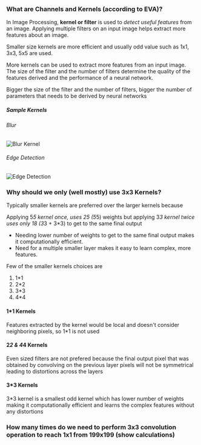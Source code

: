 ### What are Channels and Kernels (according to EVA)?

In Image Processing, **kernel or filter** is used to *detect useful features* from an image. Applying multiple filters on an input image helps extract more features about an image.  

Smaller size kernels are more efficient and usually odd value such as 1x1, 3x3, 5x5 are used. 

More kernels can be used to extract more features from an input image. The size of the filter and the number of filters determine the quality of the features derived and the performance of a neural network. 

Bigger the size of the filter and the number of filters, bigger the number of parameters that needs to be derived by neural networks

##### Sample Kernels

###### Blur

![Blur Kernel](http://aishack.in/static/img/tut/conv-simple-blur.jpg "Blur Kernel")



###### Edge Detection

![Edge Detection](http://aishack.in/static/img/tut/conv-edge-detection.jpg "Edge Detection")

### Why should we only (well mostly) use 3x3 Kernels?

Typically smaller kernels are preferred over the larger kernels because

Applying 5*5 kernel once, uses 25 (5*5) weights but applying 3*3 kernel twice uses only 18 (3*3 + 3*3) to get to the same final output

* Needing lower number of weights to get to the same final output makes it computationally efficient. 
* Need for a multiple smaller layer makes it easy to learn complex, more features.

Few of the smaller kernels choices are

1. 1*1
2. 2*2
3. 3*3
4. 4*4

#### 1*1 Kernels


Features extracted by the kernel would be local and doesn't consider neighboring pixels, so 1*1 is not used 

#### 2*2 & 4*4 Kernels
Even sized filters are not prefered because the final output pixel that was obtained by convolving on the previous layer pixels will not be symmetrical leading to distortions across the layers

#### 3*3 Kernels

3*3 kernel is a smallest odd kernel which has lower number of weights making it computationally efficient and learns the complex features without any distortions

### How many times do we need to perform 3x3 convolution operation to reach 1x1 from 199x199 (show calculations)
